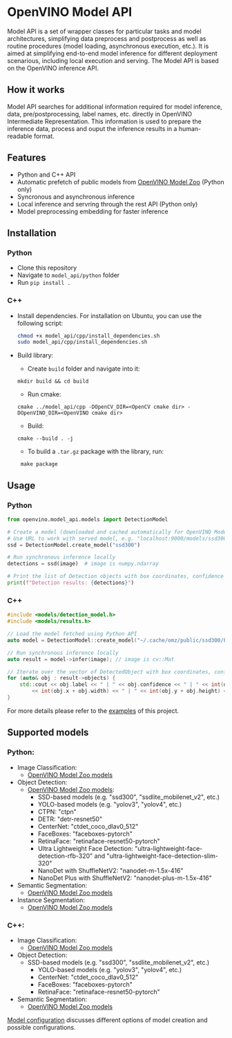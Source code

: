 # OpenVINO Model API
Model API is a set of wrapper classes for particular tasks and model architectures, simplifying data preprocess and postprocess as well as routine procedures (model loading, asynchronous execution, etc.). It is aimed at simplifying end-to-end model inference for different deployment scenarious, including local execution and serving. The Model API is based on the OpenVINO inference API.

## How it works
Model API searches for additional information required for model inference, data, pre/postprocessing, label names, etc. directly in OpenVINO Intermediate Representation. This information is used to prepare the inference data, process and ouput the inference results in a human-readable format.

## Features
- Python and C++ API
- Automatic prefetch of public models from [OpenVINO Model Zoo](https://github.com/openvinotoolkit/open_model_zoo) (Python only)
- Syncronous and asynchronous inference
- Local inference and servring through the rest API (Python only)
- Model preprocessing embedding for faster inference

## Installation
### Python
- Clone this repository
- Navigate to `model_api/python` folder
- Run `pip install .`
### C++
- Install dependencies. For installation on Ubuntu, you can use the following script:
  ```bash
  chmod +x model_api/cpp/install_dependencies.sh
  sudo model_api/cpp/install_dependencies.sh
  ```

- Build library:
   - Create `build` folder and navigate into it:
   ```
   mkdir build && cd build
   ```
   - Run cmake:
   ```
   cmake ../model_api/cpp -DOpenCV_DIR=<OpenCV cmake dir> -DOpenVINO_DIR=<OpenVINO cmake dir>
   ```
   - Build:
   ```
   cmake --build . -j
   ```
   - To build a `.tar.gz` package with the library, run:
   ```
    make package
    ```

## Usage
### Python
```python
from openvino.model_api.models import DetectionModel

# Create a model (downloaded and cached automatically for OpenVINO Model Zoo models)
# Use URL to work with served model, e.g. "localhost:9000/models/ssd300"
ssd = DetectionModel.create_model("ssd300")

# Run synchronous inference locally
detections = ssd(image)  # image is numpy.ndarray

# Print the list of Detection objects with box coordinates, confidence and label string
print(f"Detection results: {detections}")
```

### C++
```cpp
#include <models/detection_model.h>
#include <models/results.h>

// Load the model fetched using Python API
auto model = DetectionModel::create_model("~/.cache/omz/public/ssd300/FP16/ssd300.xml");

// Run synchronous inference locally
auto result = model->infer(image); // image is cv::Mat

// Iterate over the vector of DetectedObject with box coordinates, confidence and label string
for (auto& obj : result->objects) {
    std::cout << obj.label << " | " << obj.confidence << " | " << int(obj.x) << " | " << int(obj.y) << " | "
        << int(obj.x + obj.width) << " | " << int(obj.y + obj.height) << std::endl;
}
```

For more details please refer to the [examples](https://github.com/openvinotoolkit/model_api/tree/master/examples) of this project.

## Supported models
### Python:
- Image Classification:
  - [OpenVINO Model Zoo models](https://github.com/openvinotoolkit/open_model_zoo/blob/master/models/public/index.md#classification-models)
- Object Detection:
  - [OpenVINO Model Zoo models](https://github.com/openvinotoolkit/open_model_zoo/blob/master/models/public/index.md#object-detection-models):
    - SSD-based models (e.g. "ssd300", "ssdlite_mobilenet_v2", etc.)
    - YOLO-based models (e.g. "yolov3", "yolov4", etc.)
    - CTPN: "ctpn"
    - DETR: "detr-resnet50"
    - CenterNet: "ctdet_coco_dlav0_512"
    - FaceBoxes: "faceboxes-pytorch"
    - RetinaFace: "retinaface-resnet50-pytorch"
    - Ultra Lightweight Face Detection: "ultra-lightweight-face-detection-rfb-320" and "ultra-lightweight-face-detection-slim-320"
    - NanoDet with ShuffleNetV2: "nanodet-m-1.5x-416"
    - NanoDet Plus with ShuffleNetV2: "nanodet-plus-m-1.5x-416"
- Semantic Segmentation:
  - [OpenVINO Model Zoo models](https://github.com/openvinotoolkit/open_model_zoo/blob/master/models/public/index.md#semantic-segmentation-models)
- Instance Segmentation:
  - [OpenVINO Model Zoo models](https://github.com/openvinotoolkit/open_model_zoo/blob/master/models/public/index.md#instance-segmentation-models)


### C++:
- Image Classification:
  - [OpenVINO Model Zoo models](https://github.com/openvinotoolkit/open_model_zoo/blob/master/models/public/index.md#classification-models)
- Object Detection:
  - SSD-based models (e.g. "ssd300", "ssdlite_mobilenet_v2", etc.)
    - YOLO-based models (e.g. "yolov3", "yolov4", etc.)
    - CenterNet: "ctdet_coco_dlav0_512"
    - FaceBoxes: "faceboxes-pytorch"
    - RetinaFace: "retinaface-resnet50-pytorch"
- Semantic Segmentation:
  - [OpenVINO Model Zoo models](https://github.com/openvinotoolkit/open_model_zoo/blob/master/models/public/index.md#semantic-segmentation-models)

[Model configuration](docs/model-configuration.md) discusses different options of model creation and possible configurations.
